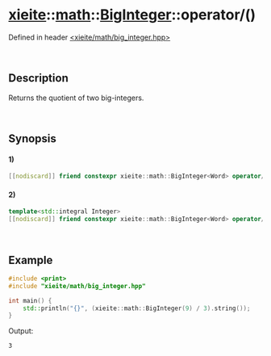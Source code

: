 # [xieite](../../../../../xieite.md)\:\:[math](../../../../../math.md)\:\:[BigInteger<Word>](../../../../big_integer.md)\:\:operator/\(\)
Defined in header [<xieite/math/big_integer.hpp>](../../../../../../../include/xieite/math/big_integer.hpp)

&nbsp;

## Description
Returns the quotient of two big-integers.

&nbsp;

## Synopsis
#### 1)
```cpp
[[nodiscard]] friend constexpr xieite::math::BigInteger<Word> operator/(const xieite::math::BigInteger<Word>& dividend, const xieite::math::BigInteger<Word>& divisor);
```
#### 2)
```cpp
template<std::integral Integer>
[[nodiscard]] friend constexpr xieite::math::BigInteger<Word> operator/(const xieite::math::BigInteger<Word>& dividend, Integer divisor);
```

&nbsp;

## Example
```cpp
#include <print>
#include "xieite/math/big_integer.hpp"

int main() {
    std::println("{}", (xieite::math::BigInteger(9) / 3).string());
}
```
Output:
```
3
```
